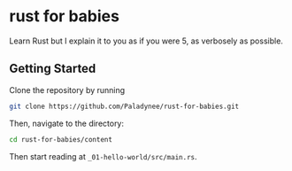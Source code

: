 # rust for babies

Learn Rust but I explain it to you as if you were 5, as verbosely as possible.

## Getting Started

Clone the repository by running

```bash
git clone https://github.com/Paladynee/rust-for-babies.git
```

Then, navigate to the directory:

```bash
cd rust-for-babies/content
```

Then start reading at `_01-hello-world/src/main.rs`.